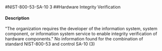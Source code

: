 #NIST-800-53-SA-10 3
##Hardware Integrity Verification
#### Description
"The organization requires the developer of the information system, system component, or information system service to enable integrity verification of hardware components."
No information found for the combination of standard NIST-800-53 and control SA-10 (3)
